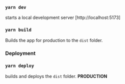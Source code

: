 ### `yarn dev`

starts a local development server [http://localhost:5173]

### `yarn build`

Builds the app for production to the `dist` folder.

### Deployment

### `yarn deploy`

builds and deploys the `dist` folder. **PRODUCTION**
